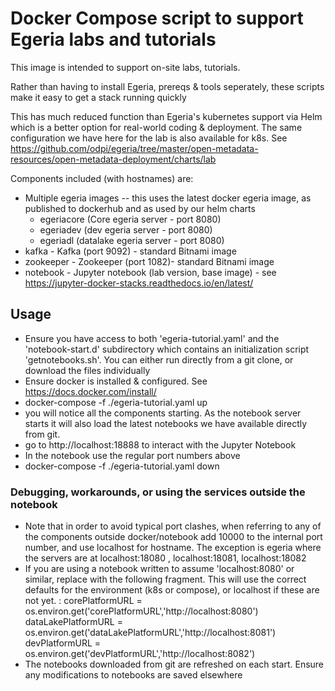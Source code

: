 <!-- SPDX-License-Identifier: CC-BY-4.0 -->
<!-- Copyright Contributors to the Egeria project. -->

# Docker Compose script to support Egeria labs and tutorials

This image is intended to support on-site labs, tutorials. 

Rather than having to install Egeria, prereqs & tools seperately, these scripts make it easy
to get a stack running quickly

This has much reduced function than Egeria's kubernetes support via Helm which is a better
option for real-world coding & deployment. The same configuration we have here for the lab is 
also available for k8s. 
See https://github.com/odpi/egeria/tree/master/open-metadata-resources/open-metadata-deployment/charts/lab

Components included (with hostnames) are:
 * Multiple egeria images -- this uses the latest docker egeria image, as published to dockerhub
   and as used by our helm charts
   - egeriacore (Core egeria server - port 8080)
   - egeriadev  (dev egeria server - port 8080)
   - egeriadl   (datalake egeria server - port 8080)
 * kafka - Kafka (port 9092) - standard Bitnami image
 * zookeeper - Zookeeper (port 1082)- standard Bitnami image
 * notebook - Jupyter notebook (lab version, base image) - see https://jupyter-docker-stacks.readthedocs.io/en/latest/

## Usage

 - Ensure you have access to both 'egeria-tutorial.yaml' and the 'notebook-start.d' subdirectory 
 which contains an initialization script 'getnotebooks.sh'. You can either run directly from a git 
 clone, or download the files individually
 - Ensure docker is installed & configured. See https://docs.docker.com/install/ 
 - docker-compose -f ./egeria-tutorial.yaml up
 - you will notice all the components starting. As the notebook server starts it will also load
   the latest notebooks we have available directly from git.
 - go to http://localhost:18888 to interact with the Jupyter Notebook 
 - In the notebook use the regular port numbers above
 - docker-compose -f ./egeria-tutorial.yaml down

 ### Debugging, workarounds, or using the services outside the notebook
  - Note that in order to avoid typical port clashes, when referring to any of the components outside docker/notebook add 10000 to
    the internal port number, and use localhost for hostname. The exception is egeria where the servers are at localhost:18080 , localhost:18081, localhost:18082
  - If you are using a notebook written to assume 'localhost:8080' or similar, replace with the following fragment. This will use the correct defaults for the environment (k8s or compose), or localhost if these are not yet. :
  corePlatformURL     = os.environ.get('corePlatformURL','http://localhost:8080')
  dataLakePlatformURL = os.environ.get('dataLakePlatformURL','http://localhost:8081')
  devPlatformURL      = os.environ.get('devPlatformURL','http://localhost:8082')
 - The notebooks downloaded from git are refreshed on each start. Ensure any modifications to notebooks are saved elsewhere


